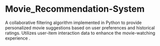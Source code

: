 # Movie_Recommendation-System
  A collaborative filtering algorithm implemented in Python to provide personalized movie suggestions based on user preferences and historical ratings. Utilizes user-item interaction data to enhance the movie-watching experience .
